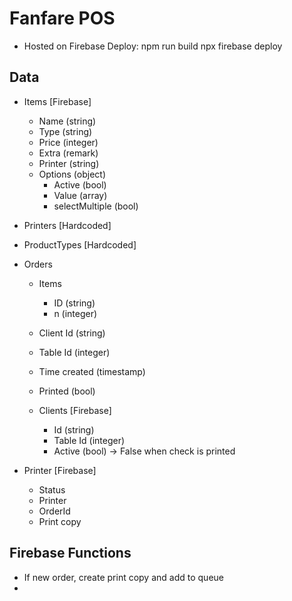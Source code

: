# Fanfare POS

- Hosted on Firebase
  Deploy: 
    npm run build
    npx firebase deploy

## Data

- Items [Firebase]
  - Name  (string)
  - Type  (string)
  - Price  (integer)
  - Extra (remark)
  - Printer (string)
  - Options (object)
    - Active (bool)
    - Value (array)
    - selectMultiple (bool)

- Printers [Hardcoded]

- ProductTypes [Hardcoded]

- Orders
  - Items
    - ID (string)
    - n (integer)
  - Client Id (string)
  - Table Id (integer)
  - Time created (timestamp)
  - Printed (bool)

  - Clients [Firebase]
    - Id (string)
    - Table Id (integer)
    - Active (bool) -> False when check is printed

- Printer [Firebase]
  - Status
  - Printer
  - OrderId
  - Print copy

## Firebase Functions
- If new order, create print copy and add to queue
- 